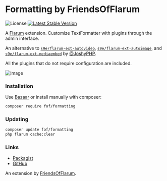 # Formatting by FriendsOfFlarum

![License](https://img.shields.io/badge/license-MIT-blue.svg) [![Latest Stable Version](https://img.shields.io/packagist/v/fof/formatting.svg)](https://packagist.org/packages/fof/formatting)

A [Flarum](http://flarum.org) extension. Customize TextFormatter with plugins through the admin interface.

An alternative to [`s9e/flarum-ext-autovideo`](https://github.com/s9e/flarum-ext-autovideo), [`s9e/flarum-ext-autoimage`](https://github.com/s9e/flarum-ext-autoimage), and [`s9e/flarum-ext-mediaembed`](https://github.com/s9e/flarum-ext-mediaembed) by [@JoshyPHP](https://github.com/JoshyPHP).

All the plugins that do not require configuration are included.

![image](https://cdn.discordapp.com/attachments/492782431510855691/493916650031284234/unknown.png)

### Installation

Use [Bazaar](https://discuss.flarum.org/d/5151-flagrow-bazaar-the-extension-marketplace) or install manually with composer:

```sh
composer require fof/formatting
```

### Updating

```sh
composer update fof/formatting
php flarum cache:clear
```

### Links

- [Packagist](https://packagist.org/packages/fof/formatting)
- [GitHub](https://github.com/FriendsOfFlarum/formatting)

An extension by [FriendsOfFlarum](https://github.com/FriendsOfFlarum).
